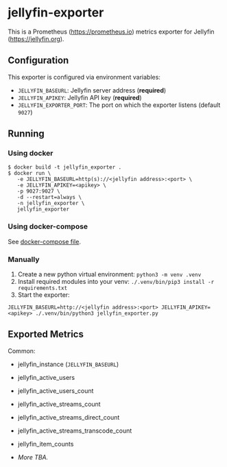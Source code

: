 # jellyfin-exporter

This is a Prometheus (https://prometheus.io) metrics exporter for Jellyfin (https://jellyfin.org).

## Configuration

This exporter is configured via environment variables:

- `JELLYFIN_BASEURL`: Jellyfin server address (**required**)
- `JELLYFIN_APIKEY`: Jellyfin API key (**required**)
- `JELLYFIN_EXPORTER_PORT`: The port on which the exporter listens (default `9027`)

## Running

### Using docker

```
$ docker build -t jellyfin_exporter .
$ docker run \
   -e JELLYFIN_BASEURL=http(s)://<jellyfin address>:<port> \
   -e JELLYFIN_APIKEY=<apikey> \
   -p 9027:9027 \
   -d --restart=always \
   -n jellyfin_exporter \
   jellyfin_exporter
```

### Using docker-compose

See [docker-compose file](docker-compose.yml).

### Manually

1. Create a new python virtual environment: `python3 -m venv .venv`
2. Install required modules into your venv: `./.venv/bin/pip3 install -r requirements.txt`
3. Start the exporter:

```
JELLYFIN_BASEURL=http://<jellyfin address>:<port> JELLYFIN_APIKEY=<apikey> ./.venv/bin/python3 jellyfin_exporter.py
```

## Exported Metrics

Common:
  - jellyfin_instance (`JELLYFIN_BASEURL`)

- jellyfin_active_users
- jellyfin_active_users_count
- jellyfin_active_streams_count
- jellyfin_active_streams_direct_count
- jellyfin_active_streams_transcode_count
- jellyfin_item_counts
- *More TBA.*

